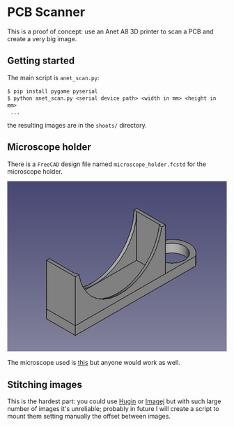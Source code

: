 # PCB Scanner

This is a proof of concept: use an Anet A8 3D printer to scan
a PCB and create a very big image.

## Getting started

The main script is ``anet_scan.py``:

```
$ pip install pygame pyserial
$ python anet_scan.py <serial device path> <width in mm> <height in mm>
 ...
```

the resulting images are in the ``shoots/`` directory.

## Microscope holder

There is a ``FreeCAD`` design file named ``microscope_holder.fcstd`` for the microscope
holder.

![](holder.png)

The microscope used is [this](https://www.aliexpress.com/item/High-Quality-2-0-MP-HD-Android-phones-500X-USB-digital-microscope-electron-microscope-enlarge-for/32697275807.html)
but anyone would work as well.

## Stitching images

This is the hardest part: you could use [Hugin](http://hugin.sourceforge.net/) or [Imagej](ImageJ.net)
but with such large number of images it's unreliable; probably in future I will
create a script to mount them setting manually the offset between images.
